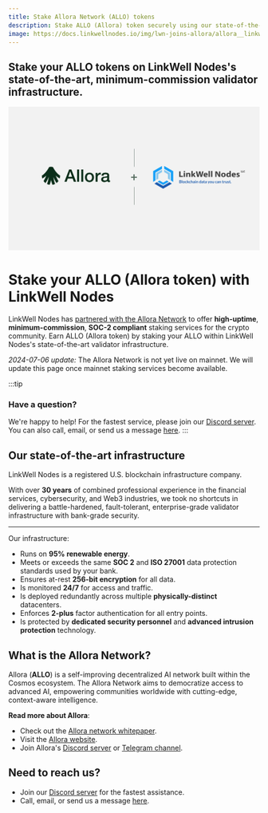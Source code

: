 ```yaml
---
title: Stake Allora Network (ALLO) tokens
description: Stake ALLO (Allora) token securely using our state-of-the-art validator infrastructure.
image: https://docs.linkwellnodes.io/img/lwn-joins-allora/allora__linkwell_nodes.png
---
```


<h2 class='lw-subtitle'>Stake your ALLO tokens on LinkWell Nodes's <b>state-of-the-art</b>, <b>minimum-commission</b> validator infrastructure.</h2>

![LinkWell Nodes Allora Network Partnership](/img/lwn-joins-allora/allora__linkwell_nodes.webp "LinkWell Nodes Allora Network Partnership")

# Stake your ALLO (Allora token) with LinkWell Nodes

LinkWell Nodes has [partnered with the Allora Network](/blog/LinkWell-Nodes-Joins-the-Allora-Network-as-a-Node-Operator) to offer **high-uptime**, **minimum-commission**, **SOC-2 compliant** staking services for the crypto community. Earn ALLO (Allora token) by staking your ALLO within LinkWell Nodes's state-of-the-art validator infrastructure.

*2024-07-06 update:* The Allora Network is not yet live on mainnet. We will update this page once mainnet staking services become available. 

<!--
<a href="https://explorer.allora.network/allora-mainnet/staking/allovaloper1e25858u0ntlrql32wf5jhskr5m33l7rcc6u2j4" class="bigBlueButton" target="_blank">Stake Now with LinkWell Nodes</a>
-->

:::tip
### Have a question? 

We're happy to help! For the fastest service, please join our [Discord server](https://discord.gg/Xs6SjqVPUA). You can also call, email, or send us a message [here](https://linkwellnodes.io/#contact-us). 
:::

## Our state-of-the-art infrastructure

LinkWell Nodes is a registered U.S. blockchain infrastructure company. 

With over **30 years** of combined professional experience in the financial services, cybersecurity, and Web3 industries, we took no shortcuts in delivering a battle-hardened, fault-tolerant, enterprise-grade validator infrastructure with bank-grade security. 

---

Our infrastructure:

* Runs on **95% renewable energy**.
* Meets or exceeds the same **SOC 2** and **ISO 27001** data protection standards used by your bank.
* Ensures at-rest **256-bit encryption** for all data.
* Is monitored **24/7** for access and traffic.
* Is deployed redundantly across multiple **physically-distinct** datacenters.
* Enforces **2-plus** factor authentication for all entry points.
* Is protected by **dedicated security personnel** and **advanced intrusion protection** technology.


## What is the Allora Network?

Allora (**ALLO**) is a self-improving decentralized AI network built within the Cosmos ecosystem. The Allora Network aims to democratize access to advanced AI, empowering communities worldwide with cutting-edge, context-aware intelligence. 

**Read more about Allora**: 

* Check out the [Allora network whitepaper](https://whitepaper.assets.allora.network/whitepaper.pdf).
* Visit the [Allora website](https://www.allora.network/).
* Join Allora's [Discord server](https://discord.com/invite/allora) or [Telegram channel](https://t.me/alloranetworkannouncements).

## Need to reach us?

* Join our [Discord server](https://discord.gg/Xs6SjqVPUA) for the fastest assistance.
* Call, email, or send us a message [here](https://linkwellnodes.io/#contact-us). 
